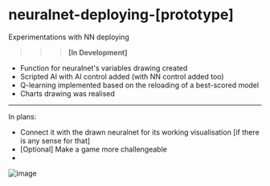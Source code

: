 # neuralnet-deploying-[prototype]
Experimentations with NN deploying

>>> <b>[In Development]</b>

* Function for neuralnet's variables drawing created
* Scripted AI with AI control added (with NN control added too)
* Q-learning implemented based on the reloading of a best-scored model
* Charts drawing was realised
___
In plans:
* Connect it with the drawn neuralnet for its working visualisation [if there is any sense for that]
* [Optional] Make a game more challengeable
* 
![image](https://user-images.githubusercontent.com/109345462/228032847-b5eb9ea7-18dc-42d7-829e-2e4d102253a5.png)
